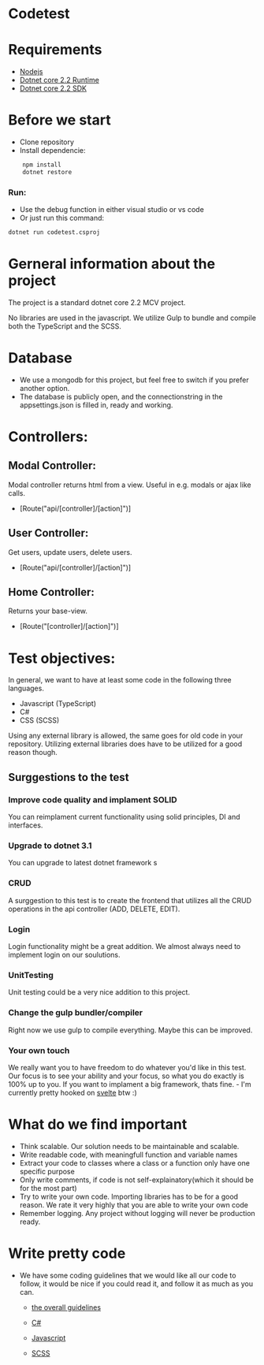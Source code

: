 # Codetest

# Requirements
  - [Nodejs](https://nodejs.org/en/)
  - [Dotnet core 2.2 Runtime](https://dotnet.microsoft.com/download/dotnet-core/2.2)
  - [Dotnet core 2.2 SDK](https://dotnet.microsoft.com/download/dotnet-core/2.2)

# Before we start
  - Clone repository
  - Install dependencie:
```sh
    npm install
    dotnet restore
```
### Run:
  - Use the debug function in either visual studio or vs code
  - Or just run this command:
```sh
dotnet run codetest.csproj
```

# Gerneral information about the project
The project is a standard dotnet core 2.2 MCV project.

No libraries are used in the javascript. We utilize Gulp to bundle and compile both the TypeScript and the SCSS.

# Database
  - We use a mongodb for this project, but feel free to switch if you prefer another option.
  - The database is publicly open, and the connectionstring in the appsettings.json is filled in, ready and working.

# Controllers:
## Modal Controller:
Modal controller returns html from a view. Useful in e.g. modals or ajax like calls.
  - [Route("api/[controller]/[action]")]
  
## User Controller:
Get users, update users, delete users.
  - [Route("api/[controller]/[action]")]

## Home Controller:
Returns your base-view.
  - [Route("[controller]/[action]")]
  
# Test objectives:

In general, we want to have at least some code in the following three languages.
  - Javascript (TypeScript)
  - C#
  - CSS (SCSS)

Using any external library is allowed, the same goes for old code in your repository. Utilizing external libraries does have to be utilized for a good reason though.

## Surggestions to the test

### Improve code quality and implament SOLID
You can reimplament current functionality using solid principles, DI and interfaces.

### Upgrade to dotnet 3.1
You can upgrade to latest dotnet framework
s
### CRUD
A surggestion to this test is to create the frontend that utilizes all the CRUD operations in the api controller (ADD, DELETE, EDIT).

### Login
Login functionality might be a great addition. We almost always need to implement login on our soulutions.

### UnitTesting
Unit testing could be a very nice addition to this project.

### Change the gulp bundler/compiler
Right now we use gulp to compile everything. Maybe this can be improved.

### Your own touch
We really want you to have freedom to do whatever you'd like in this test. Our focus is to see your ability and your focus, so what you do exactly is 100% up to you. If you want to implament a big framework, thats fine. - I'm currently pretty hooked on [svelte](https://svelte.dev) btw :)

# What do we find important
- Think scalable. Our solution needs to be maintainable and scalable.
- Write readable code, with meaningfull function and variable names
- Extract your code to classes where a class or a function only have one specific purpose
- Only write comments, if code is not self-explainatory(which it should be for the most part)
- Try to write your own code. Importing libraries has to be for a good reason. We rate it very highly that you are able to write your own code
- Remember logging. Any project without logging will never be production ready.

# Write pretty code
- We have some coding guidelines that we would like all our code to follow, it would be nice if you could read it, and follow it as much as you can.

	- [the overall guidelines](https://github.com/luftborn-ivs/design-guide)

	- [C#](https://github.com/luftborn-ivs/design-guide/blob/master/c%23/readme.md)

	- [Javascript](https://github.com/luftborn-ivs/design-guide/blob/master/js/readme.md)

	- [SCSS](https://github.com/luftborn-ivs/design-guide#styling)
